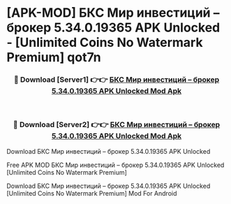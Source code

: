 # [APK-MOD] БКС Мир инвестиций – брокер 5.34.0.19365 APK Unlocked - [Unlimited Coins No Watermark Premium] qot7n



<div align="center">
<h3>🔴 Download [Server1] 👉👉 <a href="https://momento.my/?title=БКС_Мир_инвестиций_–_брокер_5.34.0.19365_APK_Unlocked">БКС Мир инвестиций – брокер 5.34.0.19365 APK Unlocked Mod Apk</a></h3><br>

<h3>🔴 Download [Server2] 👉👉 <a href="https://momento.my/?title=БКС_Мир_инвестиций_–_брокер_5.34.0.19365_APK_Unlocked">БКС Мир инвестиций – брокер 5.34.0.19365 APK Unlocked Mod Apk</a></h3>
</div>



Download БКС Мир инвестиций – брокер 5.34.0.19365 APK Unlocked 

Free APK MOD БКС Мир инвестиций – брокер 5.34.0.19365 APK Unlocked [Unlimited Coins No Watermark Premium]

Download БКС Мир инвестиций – брокер 5.34.0.19365 APK Unlocked [Unlimited Coins No Watermark Premium] Mod For Android
